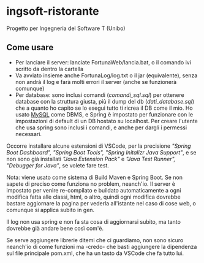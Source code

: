 # ingsoft-ristorante
Progetto per Ingegneria del Software T (Unibo)

## Come usare
- Per lanciare il server: lanciate FortunaWeb/lancia.bat, o il comando ivi scritto da dentro la cartella
- Va avviato insieme anche FortunaLog/log.txt o il jar (equivalente), senza non andrà il log e farà molti errori il server (anche se funzionerà comunque)
- Per database: sono inclusi comandi (*comandi_sql.sql*) per ottenere database con la struttura giusta, più il dump del db (*dati_database.sql*) che a quanto ho capito se lo esegui tutto ti ricrea il DB come il mio. Ho usato [MySQL](https://dev.mysql.com/downloads/installer/) come DBMS, e Spring è impostato per funzionare con le impostazioni di default di un DB hostato su localhost. Per creare l'utente che usa spring sono inclusi i comandi, e anche per dargli i permessi necessari.

Occorre installare alcune estensioni di VSCode, per la precisione *"Spring Boot Dashboard", "Spring Boot Tools", "Spring Initalizr Java Support"*, e se non sono già installati *"Java Extension Pack"* e *"Java Test Runner", "Debugger for Java"*, se volete fare test.

Nota: viene usato come sistema di Build Maven e Spring Boot. Se non sapete di preciso come funziona no problem, neanch'io.
Il server è impostato per venire re-compilato e buildato automaticamente a ogni modifica fatta alle classi, html, o altro, quindi ogni modifica dovrebbe bastare aggiornare la pagina per vederla all'istante nel caso di cose web, o comunque si applica subito in gen.

Il log non usa spring e non fa sta cosa di aggiornarsi subito, ma tanto dovrebbe già andare bene così com'è.

Se serve aggiungere librerie ditemi che ci guardiamo, non sono sicuro neanch'io di come funzioni ma -credo- che basti aggiungere la dipendenza sul file principale pom.xml, che ha un tasto da VSCode che fa tutto lui.

